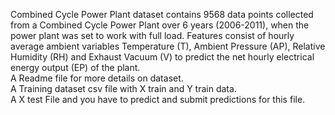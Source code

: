 Combined Cycle Power Plant dataset contains 9568 data points collected from a Combined Cycle Power Plant over 6 years (2006-2011), when the power plant was set to work with full load. Features consist of hourly average ambient variables Temperature (T), Ambient Pressure (AP), Relative Humidity (RH) and Exhaust Vacuum (V) to predict the net hourly electrical energy output (EP) of the plant.\
 A Readme file for more details on dataset. \
 A Training dataset csv file with X train and Y train data.\
 A X test File and you have to predict and submit predictions for this file.
